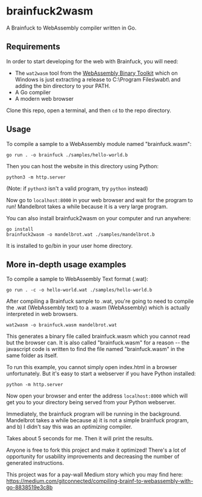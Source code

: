# brainfuck2wasm
A Brainfuck to WebAssembly compiler written in Go.

## Requirements
In order to start developing for the web with Brainfuck, you will need:
 * The `wat2wasm` tool from the [WebAssembly Binary Toolkit](https://github.com/WebAssembly/wabt) which on Windows is just extracting a release to C:\Program Files\wabt\ and adding the bin directory to your PATH.
 * A Go compiler
 * A modern web browser

Clone this repo, open a terminal, and then `cd` to the repo directory.

## Usage
To compile a sample to a WebAssembly module named "brainfuck.wasm":
```
go run . -o brainfuck ./samples/hello-world.b
```

Then you can host the website in this directory using Python:
```
python3 -m http.server
```

(Note: if `python3` isn't a valid program, try `python` instead)

Now go to `localhost:8000` in your web browser and wait for the program to run! Mandelbrot takes a while because it is
a very large program.

You can also install brainfuck2wasm on your computer and run anywhere:
```
go install
brainfuck2wasm -o mandelbrot.wat ./samples/mandelbrot.b
```

It is installed to go/bin in your user home directory.

## More in-depth usage examples
To compile a sample to WebAssembly Text format (.wat):
```
go run . -c -o hello-world.wat ./samples/hello-world.b
```

After compiling a Brainfuck sample to .wat, you're going to need to compile the .wat (WebAssembly text) to a .wasm (WebAssembly) which is actually interpreted in web browsers.

```
wat2wasm -o brainfuck.wasm mandelbrot.wat
```

This generates a binary file called brainfuck.wasm which you cannot read but the browser can. It is also called "brainfuck.wasm" for a reason -- the javascript code is written to find the file named "brainfuck.wasm" in the same folder as itself.

To run this example, you cannot simply open index.html in a browser unfortunately. But it's easy to start a webserver if you have Python installed:

```
python -m http.server
```

Now open your browser and enter the address `localhost:8000` which will get you to your directory being served from your Python webserver.

Immediately, the brainfuck program will be running in the background. Mandelbrot takes a while because a) it is not a simple brainfuck program, and b) I didn't say this was an *optimizing* compiler.

Takes about 5 seconds for me. Then it will print the results.

Anyone is free to fork this project and make it optimized! There's a lot of opportunity for usability improvements and decreasing the number of generated instructions.

This project was for a pay-wall Medium story which you may find here:
https://medium.com/gitconnected/compiling-brainf-to-webassembly-with-go-8838519e3c8b
